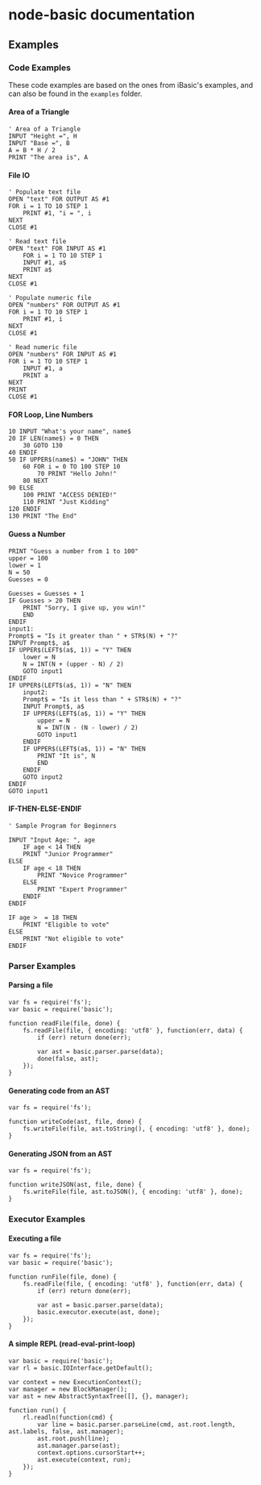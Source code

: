 # node-basic documentation
## Examples

### Code Examples

These code examples are based on the ones from iBasic's examples, and can also be found in the `examples` folder.

#### Area of a Triangle

	' Area of a Triangle
	INPUT "Height =", H
	INPUT "Base =", B
	A = B * H / 2
	PRINT "The area is", A

#### File IO

	' Populate text file
    OPEN "text" FOR OUTPUT AS #1
    FOR i = 1 TO 10 STEP 1
        PRINT #1, "i = ", i
    NEXT
    CLOSE #1
    
    ' Read text file
    OPEN "text" FOR INPUT AS #1
        FOR i = 1 TO 10 STEP 1
        INPUT #1, a$
        PRINT a$
    NEXT
    CLOSE #1
    
    ' Populate numeric file
    OPEN "numbers" FOR OUTPUT AS #1
    FOR i = 1 TO 10 STEP 1
        PRINT #1, i
    NEXT
    CLOSE #1
    
    ' Read numeric file
    OPEN "numbers" FOR INPUT AS #1
    FOR i = 1 TO 10 STEP 1
        INPUT #1, a
        PRINT a
    NEXT
    PRINT 
    CLOSE #1

#### FOR Loop, Line Numbers

	10 INPUT "What's your name", name$
    20 IF LEN(name$) = 0 THEN
        30 GOTO 130
    40 ENDIF
    50 IF UPPER$(name$) = "JOHN" THEN
        60 FOR i = 0 TO 100 STEP 10
            70 PRINT "Hello John!"
        80 NEXT
    90 ELSE
        100 PRINT "ACCESS DENIED!"
        110 PRINT "Just Kidding"
    120 ENDIF
    130 PRINT "The End"

#### Guess a Number

	PRINT "Guess a number from 1 to 100"
    upper = 100
    lower = 1
    N = 50
    Guesses = 0
    
    Guesses = Guesses + 1
    IF Guesses > 20 THEN
        PRINT "Sorry, I give up, you win!"
        END
    ENDIF
    input1:
    Prompt$ = "Is it greater than " + STR$(N) + "?"
    INPUT Prompt$, a$
    IF UPPER$(LEFT$(a$, 1)) = "Y" THEN
        lower = N
        N = INT(N + (upper - N) / 2)
        GOTO input1
    ENDIF
    IF UPPER$(LEFT$(a$, 1)) = "N" THEN
        input2:
        Prompt$ = "Is it less than " + STR$(N) + "?"
        INPUT Prompt$, a$
        IF UPPER$(LEFT$(a$, 1)) = "Y" THEN
            upper = N
            N = INT(N - (N - lower) / 2)
            GOTO input1
        ENDIF
        IF UPPER$(LEFT$(a$, 1)) = "N" THEN
            PRINT "It is", N
            END
        ENDIF
        GOTO input2
    ENDIF
    GOTO input1

#### IF-THEN-ELSE-ENDIF

	' Sample Program for Beginners
    
    INPUT "Input Age: ", age
        IF age < 14 THEN
        PRINT "Junior Programmer"
    ELSE
        IF age < 18 THEN
            PRINT "Novice Programmer"
        ELSE
            PRINT "Expert Programmer"
        ENDIF
    ENDIF
    
    IF age >  = 18 THEN
        PRINT "Eligible to vote"
    ELSE
        PRINT "Not eligible to vote"
    ENDIF

### Parser Examples

#### Parsing a file

	var fs = require('fs');
	var basic = require('basic');
	
	function readFile(file, done) {
		fs.readFile(file, { encoding: 'utf8' }, function(err, data) {
			if (err) return done(err);
			
			var ast = basic.parser.parse(data);
			done(false, ast);
		});
	}

#### Generating code from an AST

	var fs = require('fs');
	
	function writeCode(ast, file, done) {
		fs.writeFile(file, ast.toString(), { encoding: 'utf8' }, done);
	}

#### Generating JSON from an AST

	var fs = require('fs');
	
	function writeJSON(ast, file, done) {
		fs.writeFile(file, ast.toJSON(), { encoding: 'utf8' }, done);
	}

### Executor Examples

#### Executing a file

	var fs = require('fs');
	var basic = require('basic');
	
	function runFile(file, done) {
		fs.readFile(file, { encoding: 'utf8' }, function(err, data) {
			if (err) return done(err);
	
			var ast = basic.parser.parse(data);
			basic.executor.execute(ast, done);
		});
	}

#### A simple REPL (read-eval-print-loop)

	var basic = require('basic');
	var rl = basic.IOInterface.getDefault();
	
	var context = new ExecutionContext();
	var manager = new BlockManager();
	var ast = new AbstractSyntaxTree([], {}, manager);
	
	function run() {
		rl.readln(function(cmd) {
			var line = basic.parser.parseLine(cmd, ast.root.length, ast.labels, false, ast.manager);
			ast.root.push(line);
			ast.manager.parse(ast);
			context.options.cursorStart++;
			ast.execute(context, run);
		});
	}